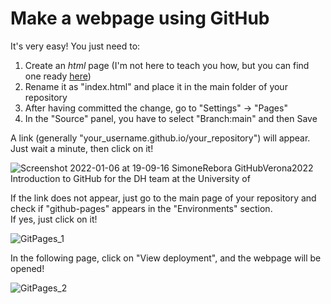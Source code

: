 # Make a webpage using GitHub

It's very easy! You just need to:

1. Create an *html* page (I'm not here to teach you how, but you can find one ready [here](https://raw.githubusercontent.com/SimoneRebora/GitHubVerona2022/main/docs/pizza_map.html))
2. Rename it as "index.html" and place it in the main folder of your repository
3. After having committed the change, go to "Settings" -> "Pages"
4. In the "Source" panel, you have to select "Branch:main" and then Save

A link (generally "your_username.github.io/your_repository") will appear. Just wait a minute, then click on it!

![Screenshot 2022-01-06 at 19-09-16 SimoneRebora GitHubVerona2022 Introduction to GitHub for the DH team at the University of](https://user-images.githubusercontent.com/29945305/148431035-9eaa0f73-85b2-4c17-9925-050ceead21aa.png)

If the link does not appear, just go to the main page of your repository and check if "github-pages" appears in the "Environments" section.  
If yes, just click on it!

![GitPages_1](https://user-images.githubusercontent.com/29945305/232515346-6f61f511-ee2b-43d2-9fe7-f51e295d9884.png)

In the following page, click on "View deployment", and the webpage will be opened!

![GitPages_2](https://user-images.githubusercontent.com/29945305/232515652-b90005eb-20b3-4c7f-8145-2038e1578831.png)
